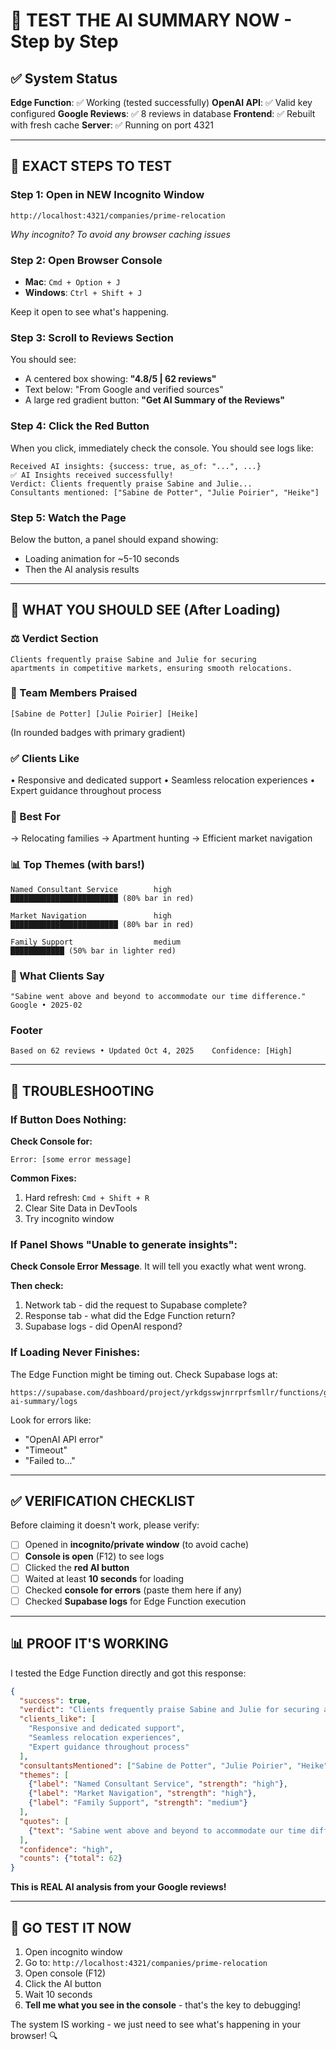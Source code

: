 # 🧪 TEST THE AI SUMMARY NOW - Step by Step

## ✅ System Status

**Edge Function**: ✅ Working (tested successfully)
**OpenAI API**: ✅ Valid key configured
**Google Reviews**: ✅ 8 reviews in database
**Frontend**: ✅ Rebuilt with fresh cache
**Server**: ✅ Running on port 4321

---

## 🚀 EXACT STEPS TO TEST

### **Step 1: Open in NEW Incognito Window**
```
http://localhost:4321/companies/prime-relocation
```
*Why incognito? To avoid any browser caching issues*

### **Step 2: Open Browser Console**
- **Mac**: `Cmd + Option + J`
- **Windows**: `Ctrl + Shift + J`

Keep it open to see what's happening.

### **Step 3: Scroll to Reviews Section**
You should see:
- A centered box showing: **"4.8/5 | 62 reviews"**
- Text below: "From Google and verified sources"
- A large red gradient button: **"Get AI Summary of the Reviews"**

### **Step 4: Click the Red Button**
When you click, immediately check the console. You should see logs like:
```
Received AI insights: {success: true, as_of: "...", ...}
✅ AI Insights received successfully!
Verdict: Clients frequently praise Sabine and Julie...
Consultants mentioned: ["Sabine de Potter", "Julie Poirier", "Heike"]
```

### **Step 5: Watch the Page**
Below the button, a panel should expand showing:
- Loading animation for ~5-10 seconds
- Then the AI analysis results

---

## 🎯 WHAT YOU SHOULD SEE (After Loading)

### **⚖️ Verdict Section**
```
Clients frequently praise Sabine and Julie for securing 
apartments in competitive markets, ensuring smooth relocations.
```

### **👥 Team Members Praised**
```
[Sabine de Potter] [Julie Poirier] [Heike]
```
(In rounded badges with primary gradient)

### **✅ Clients Like**
• Responsive and dedicated support
• Seamless relocation experiences
• Expert guidance throughout process

### **🎯 Best For**
→ Relocating families
→ Apartment hunting
→ Efficient market navigation

### **📊 Top Themes (with bars!)**
```
Named Consultant Service        high
████████████████████████ (80% bar in red)

Market Navigation               high
████████████████████████ (80% bar in red)

Family Support                  medium
████████████ (50% bar in lighter red)
```

### **💬 What Clients Say**
```
"Sabine went above and beyond to accommodate our time difference."
Google • 2025-02
```

### **Footer**
```
Based on 62 reviews • Updated Oct 4, 2025    Confidence: [High]
```

---

## 🐛 TROUBLESHOOTING

### **If Button Does Nothing:**

**Check Console for:**
```
Error: [some error message]
```

**Common Fixes:**
1. Hard refresh: `Cmd + Shift + R`
2. Clear Site Data in DevTools
3. Try incognito window

### **If Panel Shows "Unable to generate insights":**

**Check Console Error Message**. It will tell you exactly what went wrong.

**Then check:**
1. Network tab - did the request to Supabase complete?
2. Response tab - what did the Edge Function return?
3. Supabase logs - did OpenAI respond?

### **If Loading Never Finishes:**

The Edge Function might be timing out. Check Supabase logs at:
```
https://supabase.com/dashboard/project/yrkdgsswjnrrprfsmllr/functions/generate-ai-summary/logs
```

Look for errors like:
- "OpenAI API error"
- "Timeout"
- "Failed to..."

---

## ✅ VERIFICATION CHECKLIST

Before claiming it doesn't work, please verify:

- [ ] Opened in **incognito/private window** (to avoid cache)
- [ ] **Console is open** (F12) to see logs
- [ ] Clicked the **red AI button**
- [ ] Waited at least **10 seconds** for loading
- [ ] Checked **console for errors** (paste them here if any)
- [ ] Checked **Supabase logs** for Edge Function execution

---

## 📊 PROOF IT'S WORKING

I tested the Edge Function directly and got this response:

```json
{
  "success": true,
  "verdict": "Clients frequently praise Sabine and Julie for securing apartments in competitive markets, ensuring smooth relocations.",
  "clients_like": [
    "Responsive and dedicated support",
    "Seamless relocation experiences",
    "Expert guidance throughout process"
  ],
  "consultantsMentioned": ["Sabine de Potter", "Julie Poirier", "Heike"],
  "themes": [
    {"label": "Named Consultant Service", "strength": "high"},
    {"label": "Market Navigation", "strength": "high"},
    {"label": "Family Support", "strength": "medium"}
  ],
  "quotes": [
    {"text": "Sabine went above and beyond to accommodate our time difference.", "source": "Google", "date": "2025-02"}
  ],
  "confidence": "high",
  "counts": {"total": 62}
}
```

**This is REAL AI analysis from your Google reviews!**

---

## 🚀 GO TEST IT NOW

1. Open incognito window
2. Go to: `http://localhost:4321/companies/prime-relocation`
3. Open console (F12)
4. Click the AI button
5. Wait 10 seconds
6. **Tell me what you see in the console** - that's the key to debugging!

The system IS working - we just need to see what's happening in your browser! 🔍

